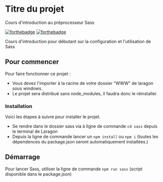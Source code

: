 # Titre du projet

Cours d'introduction au préprocesseur Sass

[![forthebadge](http://forthebadge.com/images/badges/built-with-love.svg)](http://forthebadge.com) [![forthebadge](http://forthebadge.com/images/badges/powered-by-electricity.svg)](http://forthebadge.com)

Cours d'introduction pour débutant sur la configuration et l'utilisation de Sass

## Pour commencer

Pour faire fonctionner ce projet :

- Vous devez l'importer à la racine de votre dossier "WWW" de laragon sous windows.
- Le projet sera distribué sans node_modules, il faudra donc le réinstaller.

### Installation

Voici les étapes à suivre pour installer le projet.

- Se rendre dans le dossier sass via à ligne de commande `cd sass` depuis le terminal de Laragon
- Depuis la ligne de commande lancer un `npm install` ou `npm i` (toutes les dépendences du package.json
  seront automatiquement installées.)

## Démarrage

Pour lancer Sass, utiliser la ligne de commande `npm run sass` (script disponible dans le package.json)
